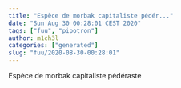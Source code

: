 ```yaml
---
title: "Espèce de morbak capitaliste pédér..."
date: "Sun Aug 30 00:28:01 CEST 2020"
tags: ["fuu", "pipotron"]
author: m1ch3l
categories: ["generated"]
slug: "fuu/2020-08-30-00:28:01"
---
```


Espèce de morbak capitaliste pédéraste
